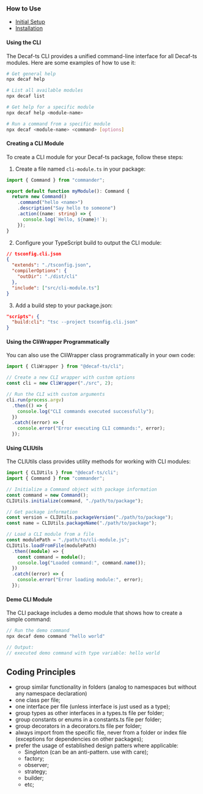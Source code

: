 ### How to Use

- [Initial Setup](./workdocs/tutorials/For%20Developers.md#_initial-setup_)
- [Installation](./workdocs/tutorials/For%20Developers.md#installation)

#### Using the CLI

The Decaf-ts CLI provides a unified command-line interface for all Decaf-ts modules. Here are some examples of how to use it:

```bash
# Get general help
npx decaf help

# List all available modules
npx decaf list

# Get help for a specific module
npx decaf help <module-name>

# Run a command from a specific module
npx decaf <module-name> <command> [options]
```

#### Creating a CLI Module

To create a CLI module for your Decaf-ts package, follow these steps:

1. Create a file named `cli-module.ts` in your package:

```typescript
import { Command } from "commander";

export default function myModule(): Command {
  return new Command()
    .command("hello <name>")
    .description("Say hello to someone")
    .action((name: string) => {
      console.log(`Hello, ${name}!`);
    });
}
```

2. Configure your TypeScript build to output the CLI module:

```json
// tsconfig.cli.json
{
  "extends": "./tsconfig.json",
  "compilerOptions": {
    "outDir": "./dist/cli"
  },
  "include": ["src/cli-module.ts"]
}
```

3. Add a build step to your package.json:

```json
"scripts": {
  "build:cli": "tsc --project tsconfig.cli.json"
}
```

#### Using the CliWrapper Programmatically

You can also use the CliWrapper class programmatically in your own code:

```typescript
import { CliWrapper } from "@decaf-ts/cli";

// Create a new CLI wrapper with custom options
const cli = new CliWrapper("./src", 2);

// Run the CLI with custom arguments
cli.run(process.argv)
  .then(() => {
    console.log("CLI commands executed successfully");
  })
  .catch((error) => {
    console.error("Error executing CLI commands:", error);
  });
```

#### Using CLIUtils

The CLIUtils class provides utility methods for working with CLI modules:

```typescript
import { CLIUtils } from "@decaf-ts/cli";
import { Command } from "commander";

// Initialize a Command object with package information
const command = new Command();
CLIUtils.initialize(command, "./path/to/package");

// Get package information
const version = CLIUtils.packageVersion("./path/to/package");
const name = CLIUtils.packageName("./path/to/package");

// Load a CLI module from a file
const modulePath = "./path/to/cli-module.js";
CLIUtils.loadFromFile(modulePath)
  .then((module) => {
    const command = module();
    console.log("Loaded command:", command.name());
  })
  .catch((error) => {
    console.error("Error loading module:", error);
  });
```

#### Demo CLI Module

The CLI package includes a demo module that shows how to create a simple command:

```typescript
// Run the demo command
npx decaf demo command "hello world"

// Output:
// executed demo command with type variable: hello world
```


## Coding Principles

- group similar functionality in folders (analog to namespaces but without any namespace declaration)
- one class per file;
- one interface per file (unless interface is just used as a type);
- group types as other interfaces in a types.ts file per folder;
- group constants or enums in a constants.ts file per folder;
- group decorators in a decorators.ts file per folder;
- always import from the specific file, never from a folder or index file (exceptions for dependencies on other packages);
- prefer the usage of established design patters where applicable:
  - Singleton (can be an anti-pattern. use with care);
  - factory;
  - observer;
  - strategy;
  - builder;
  - etc;
